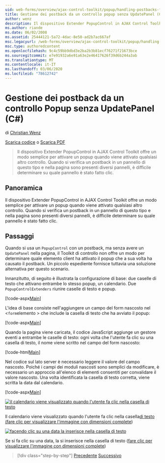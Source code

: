 ```yaml
---
uid: web-forms/overview/ajax-control-toolkit/popup/handling-postbacks-from-a-popup-control-without-an-updatepanel-cs
title: Gestione dei postback da un controllo popup senza UpdatePanel (C#) | Microsoft Docs
author: wenz
description: Il dispositivo Extender PopupControl in AJAX Control Toolkit offre un modo semplice per attivare un popup quando viene attivato qualsiasi altro controllo. Quando si verifica un postback in su...
ms.author: riande
ms.date: 06/02/2008
ms.assetid: 25444121-5a72-4dac-8e50-ad2b7ac667af
msc.legacyurl: /web-forms/overview/ajax-control-toolkit/popup/handling-postbacks-from-a-popup-control-without-an-updatepanel-cs
msc.type: authoredcontent
ms.openlocfilehash: 9c4c59bb9dbd3e2ba2b3b81ecf76271f21673bce
ms.sourcegitcommit: e7e91932a6e91a63e2e46417626f39d6b244a3ab
ms.translationtype: MT
ms.contentlocale: it-IT
ms.lasthandoff: 03/06/2020
ms.locfileid: "78612742"
---
```

# <a name="handling-postbacks-from-a-popup-control-without-an-updatepanel-c"></a>Gestione dei postback da un controllo Popup senza UpdatePanel (C#)

di [Christian Wenz](https://github.com/wenz)

[Scarica codice](https://download.microsoft.com/download/9/3/f/93f8daea-bebd-4821-833b-95205389c7d0/PopupControl3.cs.zip) o [Scarica PDF](https://download.microsoft.com/download/2/d/c/2dc10e34-6983-41d4-9c08-f78f5387d32b/popupcontrol3CS.pdf)

> Il dispositivo Extender PopupControl in AJAX Control Toolkit offre un modo semplice per attivare un popup quando viene attivato qualsiasi altro controllo. Quando si verifica un postback in un pannello di questo tipo e nella pagina sono presenti diversi pannelli, è difficile determinare su quale pannello è stato fatto clic.

## <a name="overview"></a>Panoramica

Il dispositivo Extender PopupControl in AJAX Control Toolkit offre un modo semplice per attivare un popup quando viene attivato qualsiasi altro controllo. Quando si verifica un postback in un pannello di questo tipo e nella pagina sono presenti diversi pannelli, è difficile determinare su quale pannello è stato fatto clic.

## <a name="steps"></a>Passaggi

Quando si usa un `PopupControl` con un postback, ma senza avere un `UpdatePanel` nella pagina, il Toolkit di controllo non offre un modo per determinare quale elemento client ha attivato il popup che a sua volta ha causato il postback. Un piccolo espediente fornisce tuttavia una soluzione alternativa per questo scenario.

Innanzitutto, di seguito è illustrata la configurazione di base: due caselle di testo che attivano entrambe lo stesso popup, un calendario. Due `PopupControlExtenders` riunire caselle di testo e popup.

[!code-aspx[Main](handling-postbacks-from-a-popup-control-without-an-updatepanel-cs/samples/sample1.aspx)]

L'idea di base consiste nell'aggiungere un campo del form nascosto nel &lt;`form`elemento &gt; che include la casella di testo che ha avviato il popup:

[!code-aspx[Main](handling-postbacks-from-a-popup-control-without-an-updatepanel-cs/samples/sample2.aspx)]

Quando la pagina viene caricata, il codice JavaScript aggiunge un gestore eventi a entrambe le caselle di testo: ogni volta che l'utente fa clic su una casella di testo, il nome viene scritto nel campo del form nascosto:

[!code-html[Main](handling-postbacks-from-a-popup-control-without-an-updatepanel-cs/samples/sample3.html)]

Nel codice sul lato server è necessario leggere il valore del campo nascosto. Poiché i campi dei moduli nascosti sono semplici da modificare, è necessario un approccio all'elenco di elementi consentiti per convalidare il valore nascosto. Una volta identificata la casella di testo corretta, viene scritta la data dal calendario.

[!code-aspx[Main](handling-postbacks-from-a-popup-control-without-an-updatepanel-cs/samples/sample4.aspx)]

[![il calendario viene visualizzato quando l'utente fa clic nella casella di testo](handling-postbacks-from-a-popup-control-without-an-updatepanel-cs/_static/image2.png)](handling-postbacks-from-a-popup-control-without-an-updatepanel-cs/_static/image1.png)

Il calendario viene visualizzato quando l'utente fa clic nella casella[di testo (fare clic per visualizzare l'immagine con dimensioni complete](handling-postbacks-from-a-popup-control-without-an-updatepanel-cs/_static/image3.png))

[![facendo clic su una data la inserisce nella casella di testo](handling-postbacks-from-a-popup-control-without-an-updatepanel-cs/_static/image5.png)](handling-postbacks-from-a-popup-control-without-an-updatepanel-cs/_static/image4.png)

Se si fa clic su una data, la si inserisce nella casella di testo ([fare clic per visualizzare l'immagine con dimensioni complete](handling-postbacks-from-a-popup-control-without-an-updatepanel-cs/_static/image6.png))

> [!div class="step-by-step"]
> [Precedente](handling-postbacks-from-a-popup-control-with-an-updatepanel-cs.md)
> [Successivo](using-multiple-popup-controls-vb.md)
